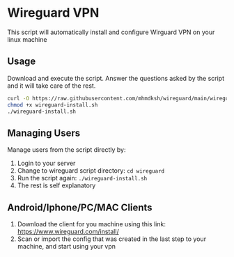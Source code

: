 # Wireguard VPN
This script will automatically install and configure Wirguard VPN on your linux machine
## Usage
Download and execute the script. Answer the questions asked by the script and it will take care of the rest.

```bash
curl -O https://raw.githubusercontent.com/mhmdksh/wireguard/main/wireguard-install.sh
chmod +x wireguard-install.sh
./wireguard-install.sh
```
## Managing Users
Manage users from the script directly by:
1. Login to your server
2. Change to wireguard script directory: `cd wireguard`
3. Run the script again: `./wireguard-install.sh`
4. The rest is self explanatory

## Android/Iphone/PC/MAC Clients
1. Download the client for you machine using this link: https://www.wireguard.com/install/
2. Scan or import the config that was created in the last step to your machine, and start using your vpn
